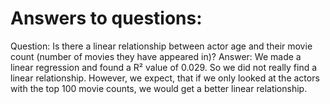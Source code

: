 # Answers to questions:

Question: Is there a linear relationship between actor age and their movie count (number of movies they have appeared in)?
Answer: We made a linear regression and found a R² value of 0.029. So we did not really find a linear relationship. However, we expect, that if we only looked at the actors with the top 100 movie counts, we would get a better linear relationship.

